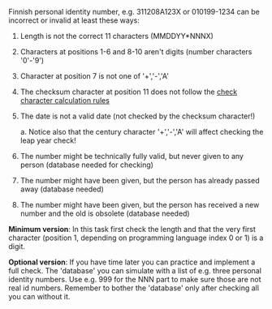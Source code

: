 Finnish personal identity number, e.g. 311208A123X or 010199-1234 can be incorrect or invalid at least these ways:

1.	Length is not the correct 11 characters (MMDDYY*NNNX)

1.	Characters at positions 1-6 and 8-10 aren't digits (number characters '0'-'9')

1.	Character at position 7 is not one of '+','-','A'

1.	The checksum character at position 11 does not follow the [check character calculation rules](https://maol.fi/materiaalit/kpm/7-luokka/racket-7-lk/1ljl/1-4-jakoj%C3%A4%C3%A4nn%C3%B6s/henkil%C3%B6tunnus/)

1.	The date is not a valid date (not checked by the checksum character!)

	a.	Notice also that the century character '+','-','A' will affect checking the leap year check!

1.	The number might be technically fully valid, but never given to any person (database needed for checking)

1.	The number might have been given, but the person has already passed away (database needed)

1.	The number might have been given, but the person has received a new number and the old is obsolete (database needed)

**Minimum version**: In this task first check the length and that the very first character (position 1, depending on programming language index 0 or 1) is a digit.

**Optional version**: If you have time later you can practice and implement a full check. The 'database' you can simulate with a list of e.g. three personal identity numbers. Use e.g. 999 for the NNN part to make sure those are not real id numbers. Remember to bother the 'database' only after checking all you can without it.
